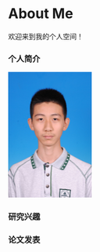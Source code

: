 # About Me

欢迎来到我的个人空间！

### 个人简介

<img src="image/180106011214.JPG" alt="180106011214" style="zoom:25%;" />

### 研究兴趣

### 论文发表
